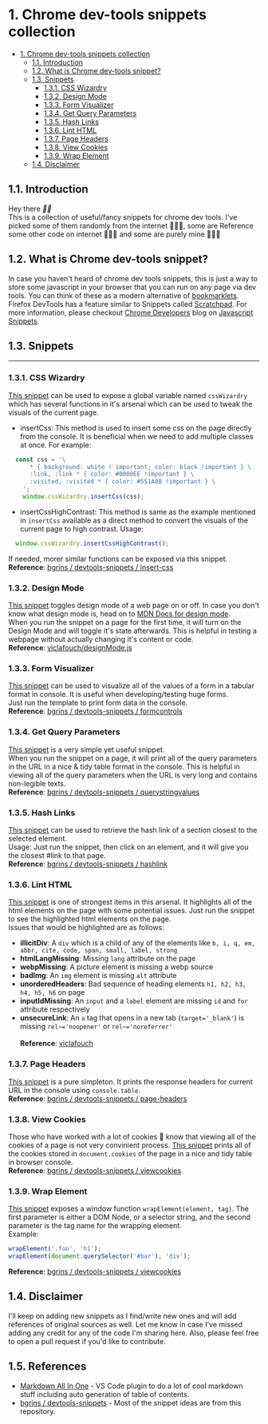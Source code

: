 # 1. Chrome dev-tools snippets collection

- [1. Chrome dev-tools snippets collection](#1-chrome-dev-tools-snippets-collection)
  - [1.1. Introduction](#11-introduction)
  - [1.2. What is Chrome dev-tools snippet?](#12-what-is-chrome-dev-tools-snippet)
  - [1.3. Snippets](#-13-snippets)
    - [1.3.1. CSS Wizardry](#131-css-wizardry)
    - [1.3.2. Design Mode](#132-design-mode)
    - [1.3.3. Form Visualizer](#133-form-visualizer)
    - [1.3.4. Get Query Parameters](#134-get-query-parameters)
    - [1.3.5. Hash Links](#135-hash-links)
    - [1.3.6. Lint HTML](#136-lint-html)
    - [1.3.7. Page Headers](#137-page-headers)
    - [1.3.8. View Cookies](#138-view-cookies)
    - [1.3.9. Wrap Element](#139-wrap-element)
  - [1.4. Disclaimer](#14-disclaimer)
## 1.1. Introduction
Hey there ___🙌🏻___
<br>
This is a collection of useful/fancy snippets for chrome dev tools. I've picked some of them randomly from the internet 👨🏻‍🎤, some are Reference some other code on internet 👨🏻‍🔬 and some are purely mine 👨🏻‍🎨

## 1.2. What is Chrome dev-tools snippet?

In case you haven't heard of chrome dev tools snippets, this is just a way to store some javascript in your browser that you can run on any page via dev tools. You can think of these as a modern alternative of [bookmarklets](https://en.wikipedia.org/wiki/Bookmarklet). Firefox DevTools has a feature similar to Snippets called [Scratchpad](https://developer.mozilla.org/en-US/docs/Tools/Scratchpad). For more information, please checkout [Chrome Developers](https://developer.chrome.com/) blog on [Javascript Snippets](https://developer.chrome.com/docs/devtools/javascript/snippets/).

## 1.3. Snippets
---
### 1.3.1. CSS Wizardry
[This snippet](/snippets/css-wizardry.js) can be used to expose a global variable named `cssWizardry` which has several functions in it's arsenal which can be used to tweak the visuals of the current page.
<br>
- insertCss: This method is used to insert some css on the page directly from the console. It is beneficial when we need to add multiple classes at once. For example:
```js
  const css = '\
      * { background: white ! important; color: black !important } \
      :link, :link * { color: #0000EE !important } \
      :visited, :visited * { color: #551A8B !important } \
    ';
    window.cssWizardry.insertCss(css);
```
- insertCssHighContrast: This method is same as the example mentioned in `insertCss` available as a direct method to convert the visuals of the current page to high contrast. Usage:
```js
  window.cssWizardry.insertCssHighContrast();
```
If needed, morer similar functions can be exposed via this snippet.
<br>
**Reference**: [bgrins
/
devtools-snippets / insert-css](https://github.com/bgrins/devtools-snippets/tree/master/snippets/insert-css)

### 1.3.2. Design Mode
[This snippet](/snippets/design-mode.js) toggles design mode of a web page on or off. In case you don't know what design mode is, head on to [MDN Docs for design mode](https://developer.mozilla.org/en-US/docs/Web/API/Document/designMode).
<br>
When you run the snippet on a page for the first time, it will turn on the Design Mode and will toggle it's state afterwards. This is helpful in testing a webpage without actually changing it's content or code.
<br>
**Reference**: [viclafouch/designMode.js](https://gist.github.com/viclafouch/c6445aa2f0cf23f990587ad3061fd380)

### 1.3.3. Form Visualizer
[This snippet](/snippets/form-control.js) can be used to visualize all of the values of a form in a tabular format in console. It is useful when developing/testing huge forms.
<br>
Just run the template to print form data in the console.
<br>
**Reference**: [bgrins
/
devtools-snippets / formcontrols](https://github.com/bgrins/devtools-snippets/tree/master/snippets/formcontrols)

### 1.3.4. Get Query Parameters
[This snippet](/snippets/get-query-params.js) is a very simple yet useful snippet.
<br>
When you run the snippet on a page, it will print all of the query parameters in the URL in a nice & tidy table format in the console. This is helpful in viewing all of the query parameters when the URL is very long and contains non-legible texts.
<br>
**Reference**: [bgrins
/
devtools-snippets / querystringvalues](https://github.com/bgrins/devtools-snippets/tree/master/snippets/querystringvalues)

### 1.3.5. Hash Links
[This snippet](/snippets/hash-link.js) can be used to retrieve the hash link of a section closest to the selected element.
<br>
Usage: Just run the snippet, then click on an element, and it will give you the closest #link to that page.
<br>
**Reference**: [bgrins
/
devtools-snippets / hashlink](https://github.com/bgrins/devtools-snippets/tree/master/snippets/hashlink)

### 1.3.6. Lint HTML
[This snippet](/snippets/lint-html.js) is one of strongest items in this arsenal. It highlights all of the html elements on the page with some potential issues. Just run the snippet to see the highlighted html elements on the page.
<br>
Issues that would be highlighted are as follows:
- **illicitDiv**: A `div` which is a child of any of the elements like `b, i, q, em, abbr, cite, code, span, small, label, strong`
- **htmlLangMissing**: Missing `lang`
attribute on the page
- **webpMissing**: A picture element is missing a webp source
- **badImg**: An `img` element is missing `alt` attribute
- **unorderedHeaders**: Bad sequence of heading elements `h1, h2, h3, h4, h5, h6` on page
- **inputIdMissing**: An `input` and a `label` element are missing `id` and `for` attribute respectively
- **unsecureLink**: An `a` tag that opens in a new tab (`target='_blank'`) is missing `rel~='noopener'` or `rel~='noreferrer'`
<br><br>
**Reference**: [viclafouch](https://gist.github.com/viclafouch/157c2572d8235f4ebd1305b69b82f964)

### 1.3.7. Page Headers
[This snippet](/snippets/page-headers.js) is a pure simpleton. It prints the response headers for current URL in the console using `console.table`.
<br>
**Reference**: [bgrins
/
devtools-snippets / page-headers](https://github.com/bgrins/devtools-snippets/tree/master/snippets/showheaders)

### 1.3.8. View Cookies
Those who have worked with a lot of cookies 🍪 know that viewing all of the cookies of a page is not very convinient process. [This snippet](/snippets/view-cookies.js) prints all of the cookies stored in `document.cookies` of the page in a nice and tidy table in browser console.
<br>
**Reference**: [bgrins
/
devtools-snippets / viewcookies](https://github.com/bgrins/devtools-snippets/tree/master/snippets/viewcookies)

### 1.3.9. Wrap Element
[This snippet](/snippets/wrap-element.js) exposes a window function `wrapElement(element, tag)`. The first parameter is either a DOM Node, or a selector string, and the second parameter is the tag name for the wrapping element.
<br>
Example:
<br>
```js
wrapElement('.foo', 'h1');
wrapElement(document.querySelector('#bar'), 'div');
```
**Reference**: [bgrins
/
devtools-snippets / viewcookies](https://github.com/bgrins/devtools-snippets/tree/master/snippets/viewcookies)

## 1.4. Disclaimer

I'll keep on adding new snippets as I find/write new ones and will add references of original sources as well. Let me know in case I've missed adding any credit for any of the code I'm sharing here. Also, please feel free to open a pull request if you'd like to contribute.

## 1.5. References
- [Markdown All In One](https://marketplace.visualstudio.com/items?itemName=yzhang.markdown-all-in-one) - VS Code plugin to do a lot of cool markdown stuff including auto generation of table of contents.
- [bgrins / devtools-snippets](https://github.com/bgrins/devtools-snippets/tree/master/snippets) - Most of the snippet ideas are from this repository.